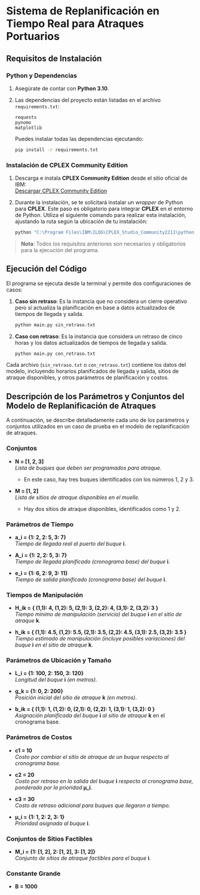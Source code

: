 # Sistema de Replanificación en Tiempo Real para Atraques Portuarios

## Requisitos de Instalación

### Python y Dependencias

1. Asegúrate de contar con **Python 3.10**.

2. Las dependencias del proyecto están listadas en el archivo `requirements.txt`:
   ```text
   requests
   pynomo
   matplotlib
   ```
   Puedes instalar todas las dependencias ejecutando:
   ```bash
   pip install -r requirements.txt
   ```

### Instalación de CPLEX Community Edition

1. Descarga e instala **CPLEX Community Edition** desde el sitio oficial de IBM:  
   [Descargar CPLEX Community Edition](https://www.ibm.com/account/reg/es-es/signup?formid=urx-20028)

2. Durante la instalación, se te solicitará instalar un _wrapper_ de Python para **CPLEX**. Este paso es obligatorio para integrar **CPLEX** en el entorno de Python. Utiliza el siguiente comando para realizar esta instalación, ajustando la ruta según la ubicación de tu instalación:
   ```bash
   python "C:\Program Files\IBM\ILOG\CPLEX_Studio_Community2211\python\setup.py" install
   ```

> **Nota**: Todos los requisitos anteriores son necesarios y obligatorios para la ejecución del programa.

## Ejecución del Código

El programa se ejecuta desde la terminal y permite dos configuraciones de casos:

1. **Caso sin retraso**: Es la instancia que no considera un cierre operativo pero si actualiza la planificación en base a datos actualizados de tiempos de llegada y salida.

   ```bash
   python main.py sin_retraso.txt
   ```

2. **Caso con retraso**: Es la instancia que considera un retraso de cinco horas y los datos actualizados de tiempos de llegada y salida.
   ```bash
   python main.py con_retraso.txt
   ```

Cada archivo (`sin_retraso.txt` o `con_retraso.txt`) contiene los datos del modelo, incluyendo horarios planificados de llegada y salida, sitios de atraque disponibles, y otros parámetros de planificación y costos.

## Descripción de los Parámetros y Conjuntos del Modelo de Replanificación de Atraques

A continuación, se describe detalladamente cada uno de los parámetros y conjuntos utilizados en un caso de prueba en el modelo de replanificación de atraques.

### Conjuntos

- **N = [1, 2, 3]**  
  _Lista de buques que deben ser programados para atraque._

  - En este caso, hay tres buques identificados con los números 1, 2 y 3.

- **M = [1, 2]**  
  _Lista de sitios de atraque disponibles en el muelle._
  - Hay dos sitios de atraque disponibles, identificados como 1 y 2.

### Parámetros de Tiempo

- **a_i = {1: 2, 2: 5, 3: 7}**  
  _Tiempo de llegada real al puerto del buque_ **i**.

- **A_i = {1: 2, 2: 5, 3: 7}**  
  _Tiempo de llegada planificado (cronograma base) del buque_ **i**.

- **e_i = {1: 6, 2: 9, 3: 11}**  
  _Tiempo de salida planificado (cronograma base) del buque_ **i**.

### Tiempos de Manipulación

- **H_ik = { (1,1): 4, (1,2): 5, (2,1): 3, (2,2): 4, (3,1): 2, (3,2): 3 }**  
  _Tiempo mínimo de manipulación (servicio) del buque_ **i** _en el sitio de atraque_ **k**.

- **h_ik = { (1,1): 4.5, (1,2): 5.5, (2,1): 3.5, (2,2): 4.5, (3,1): 2.5, (3,2): 3.5 }**  
  _Tiempo estimado de manipulación (incluye posibles variaciones) del buque_ **i** _en el sitio de atraque_ **k**.

### Parámetros de Ubicación y Tamaño

- **L_i = {1: 100, 2: 150, 3: 120}**  
  _Longitud del buque_ **i** _(en metros)_.

- **g_k = {1: 0, 2: 200}**  
  _Posición inicial del sitio de atraque_ **k** _(en metros)_.

- **b_ik = { (1,1): 1, (1,2): 0, (2,1): 0, (2,2): 1, (3,1): 1, (3,2): 0 }**  
  _Asignación planificada del buque_ **i** _al sitio de atraque_ **k** en el cronograma base.

### Parámetros de Costos

- **c1 = 10**  
  _Costo por cambiar el sitio de atraque de un buque respecto al cronograma base._

- **c2 = 20**  
  _Costo por retraso en la salida del buque_ **i** _respecto al cronograma base, ponderado por la prioridad_ **μ_i**.

- **c3 = 30**  
  _Costo de retraso adicional para buques que llegaron a tiempo._

- **μ_i = {1: 1, 2: 2, 3: 1}**  
  _Prioridad asignada al buque_ **i**.

### Conjuntos de Sitios Factibles

- **M_i = {1: [1, 2], 2: [1, 2], 3: [1, 2]}**  
  _Conjunto de sitios de atraque factibles para el buque_ **i**.

### Constante Grande

- **B = 1000**
